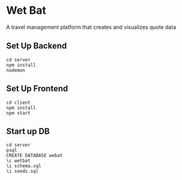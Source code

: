 # Wet Bat
A travel management platform that creates and visualizes quote data

## Set Up Backend
```
cd server
npm install
nodemon
```

## Set Up Frontend
```
cd client
npm install
npm start
```

## Start up DB
```
cd server
psql
CREATE DATABASE webat
\c wetbat
\i schema.sql
\i seeds.sql
```

